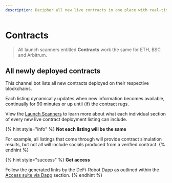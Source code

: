 ```yaml
---
description: Decipher all new live contracts in one place with real-time updates.
---
```


# Contracts

> All launch scanners entitled **Contracts** work the same for ETH, BSC and Arbitrum.

## All newly deployed contracts

This channel bot lists all new contracts deployed on their respective blockchains.&#x20;

Each listing dynamically updates when new information becomes available, continually for 90 minutes or up until (if) the contract rugs.

View the [Launch Scanners](./) to learn more about what each individual section of every new live contract deployment listing can include.

{% hint style="info" %}
**Not each listing will be the same**

For example, all listings that come through will provide contract simulation results, but not all will include socials produced from a verified contract.
{% endhint %}

{% hint style="success" %}
**Get access**

Follow the generated links by the DeFi-Robot Dapp as outlined within the [Access suite via Dapp](../../about/getting-started/2.-access-suite-via-dapp.md) section.
{% endhint %}

